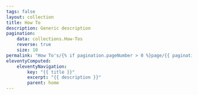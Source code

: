 ```yaml
---
tags: false
layout: collection
title: How To
description: Generic description
pagination:
    data: collections.How-Tos
    reverse: true
    size: 10
permalink: "How To's/{% if pagination.pageNumber > 0 %}page/{{ pagination.pageNumber + 1 }}{% endif %}/"
eleventyComputed:
    eleventyNavigation:
        key: "{{ title }}"
        excerpt: "{{ description }}"
        parent: home
---
```

